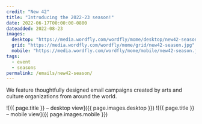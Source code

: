 ```yaml
---
credit: "New 42"
title: "Introducing the 2022-23 season!"
date: 2022-06-17T00:00:00-0800
dateadded: 2022-08-23
images:
  desktop: "https://media.wordfly.com/wordfly/mome/desktop/new42-season.jpg"
  grid: "https://media.wordfly.com/wordfly/mome/grid/new42-season.jpg"
  mobile: "https://media.wordfly.com/wordfly/mome/mobile/new42-season.jpg"
tags:
  - event
  - seasons
permalink: /emails/new42-season/
---
```

We feature thoughtfully designed email campaigns created by arts and culture organizations from around the world.

![{{ page.title }} – desktop view]({{ page.images.desktop }})
![{{ page.title }} – mobile view]({{ page.images.mobile }})
